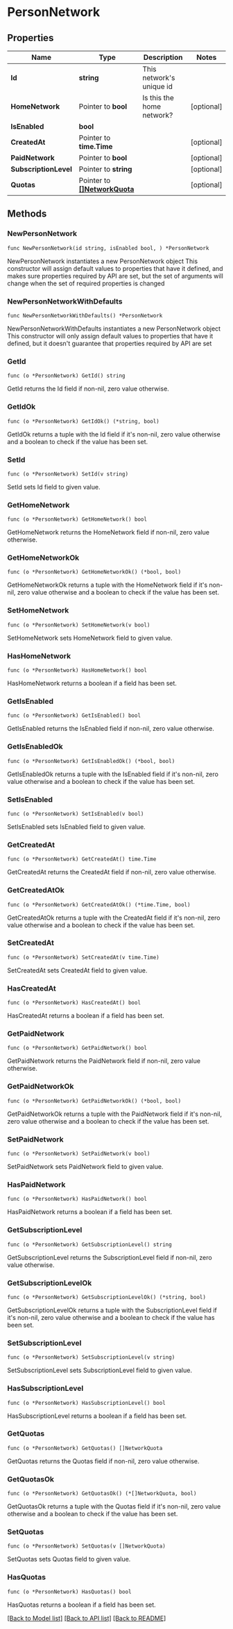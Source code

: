 # PersonNetwork

## Properties

Name | Type | Description | Notes
------------ | ------------- | ------------- | -------------
**Id** | **string** | This network&#39;s unique id | 
**HomeNetwork** | Pointer to **bool** | Is this the home network? | [optional] 
**IsEnabled** | **bool** |  | 
**CreatedAt** | Pointer to **time.Time** |  | [optional] 
**PaidNetwork** | Pointer to **bool** |  | [optional] 
**SubscriptionLevel** | Pointer to **string** |  | [optional] 
**Quotas** | Pointer to [**[]NetworkQuota**](NetworkQuota.md) |  | [optional] 

## Methods

### NewPersonNetwork

`func NewPersonNetwork(id string, isEnabled bool, ) *PersonNetwork`

NewPersonNetwork instantiates a new PersonNetwork object
This constructor will assign default values to properties that have it defined,
and makes sure properties required by API are set, but the set of arguments
will change when the set of required properties is changed

### NewPersonNetworkWithDefaults

`func NewPersonNetworkWithDefaults() *PersonNetwork`

NewPersonNetworkWithDefaults instantiates a new PersonNetwork object
This constructor will only assign default values to properties that have it defined,
but it doesn't guarantee that properties required by API are set

### GetId

`func (o *PersonNetwork) GetId() string`

GetId returns the Id field if non-nil, zero value otherwise.

### GetIdOk

`func (o *PersonNetwork) GetIdOk() (*string, bool)`

GetIdOk returns a tuple with the Id field if it's non-nil, zero value otherwise
and a boolean to check if the value has been set.

### SetId

`func (o *PersonNetwork) SetId(v string)`

SetId sets Id field to given value.


### GetHomeNetwork

`func (o *PersonNetwork) GetHomeNetwork() bool`

GetHomeNetwork returns the HomeNetwork field if non-nil, zero value otherwise.

### GetHomeNetworkOk

`func (o *PersonNetwork) GetHomeNetworkOk() (*bool, bool)`

GetHomeNetworkOk returns a tuple with the HomeNetwork field if it's non-nil, zero value otherwise
and a boolean to check if the value has been set.

### SetHomeNetwork

`func (o *PersonNetwork) SetHomeNetwork(v bool)`

SetHomeNetwork sets HomeNetwork field to given value.

### HasHomeNetwork

`func (o *PersonNetwork) HasHomeNetwork() bool`

HasHomeNetwork returns a boolean if a field has been set.

### GetIsEnabled

`func (o *PersonNetwork) GetIsEnabled() bool`

GetIsEnabled returns the IsEnabled field if non-nil, zero value otherwise.

### GetIsEnabledOk

`func (o *PersonNetwork) GetIsEnabledOk() (*bool, bool)`

GetIsEnabledOk returns a tuple with the IsEnabled field if it's non-nil, zero value otherwise
and a boolean to check if the value has been set.

### SetIsEnabled

`func (o *PersonNetwork) SetIsEnabled(v bool)`

SetIsEnabled sets IsEnabled field to given value.


### GetCreatedAt

`func (o *PersonNetwork) GetCreatedAt() time.Time`

GetCreatedAt returns the CreatedAt field if non-nil, zero value otherwise.

### GetCreatedAtOk

`func (o *PersonNetwork) GetCreatedAtOk() (*time.Time, bool)`

GetCreatedAtOk returns a tuple with the CreatedAt field if it's non-nil, zero value otherwise
and a boolean to check if the value has been set.

### SetCreatedAt

`func (o *PersonNetwork) SetCreatedAt(v time.Time)`

SetCreatedAt sets CreatedAt field to given value.

### HasCreatedAt

`func (o *PersonNetwork) HasCreatedAt() bool`

HasCreatedAt returns a boolean if a field has been set.

### GetPaidNetwork

`func (o *PersonNetwork) GetPaidNetwork() bool`

GetPaidNetwork returns the PaidNetwork field if non-nil, zero value otherwise.

### GetPaidNetworkOk

`func (o *PersonNetwork) GetPaidNetworkOk() (*bool, bool)`

GetPaidNetworkOk returns a tuple with the PaidNetwork field if it's non-nil, zero value otherwise
and a boolean to check if the value has been set.

### SetPaidNetwork

`func (o *PersonNetwork) SetPaidNetwork(v bool)`

SetPaidNetwork sets PaidNetwork field to given value.

### HasPaidNetwork

`func (o *PersonNetwork) HasPaidNetwork() bool`

HasPaidNetwork returns a boolean if a field has been set.

### GetSubscriptionLevel

`func (o *PersonNetwork) GetSubscriptionLevel() string`

GetSubscriptionLevel returns the SubscriptionLevel field if non-nil, zero value otherwise.

### GetSubscriptionLevelOk

`func (o *PersonNetwork) GetSubscriptionLevelOk() (*string, bool)`

GetSubscriptionLevelOk returns a tuple with the SubscriptionLevel field if it's non-nil, zero value otherwise
and a boolean to check if the value has been set.

### SetSubscriptionLevel

`func (o *PersonNetwork) SetSubscriptionLevel(v string)`

SetSubscriptionLevel sets SubscriptionLevel field to given value.

### HasSubscriptionLevel

`func (o *PersonNetwork) HasSubscriptionLevel() bool`

HasSubscriptionLevel returns a boolean if a field has been set.

### GetQuotas

`func (o *PersonNetwork) GetQuotas() []NetworkQuota`

GetQuotas returns the Quotas field if non-nil, zero value otherwise.

### GetQuotasOk

`func (o *PersonNetwork) GetQuotasOk() (*[]NetworkQuota, bool)`

GetQuotasOk returns a tuple with the Quotas field if it's non-nil, zero value otherwise
and a boolean to check if the value has been set.

### SetQuotas

`func (o *PersonNetwork) SetQuotas(v []NetworkQuota)`

SetQuotas sets Quotas field to given value.

### HasQuotas

`func (o *PersonNetwork) HasQuotas() bool`

HasQuotas returns a boolean if a field has been set.


[[Back to Model list]](../README.md#documentation-for-models) [[Back to API list]](../README.md#documentation-for-api-endpoints) [[Back to README]](../README.md)


